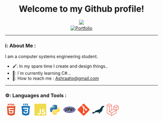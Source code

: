 <h1 align="center">Welcome to my Github profile!</h1>
<div id="header" align="center">
  <img src="https://i.pinimg.com/originals/4f/d0/c0/4fd0c049c173c9beb5a0101a84deb6f9.gif" width="200"/>
</div>
<div id="badges" align="center">
  <a href="https://ashrahx.github.io/Personal-Portfolio/">
    <img src="https://img.shields.io/badge/-PORTFOLIO-blueviolet" alt="Portfolio" width="120" height="30"/>
  </a>
</div>

---

### ℹ️: About Me :
I am a computer systems engineering student.
- 🖌️: In my spare time I create and design things..
- 🌱: I´m currently learning C#...
- 📧: How to reach me : Ashraahx@gmail.com
---

### ⚙: Languages and Tools :
<div display="flex">
    <img src="https://github.com/devicons/devicon/blob/master/icons/html5/html5-plain-wordmark.svg" title="HTML" alt="HTML" width="40" height="40"/>&nbsp;
    <img src="https://github.com/devicons/devicon/blob/master/icons/css3/css3-plain-wordmark.svg" title="CSS" alt="CSS" width="40" height="40"/>&nbsp;
    <img src="https://github.com/devicons/devicon/blob/master/icons/javascript/javascript-plain.svg" title="JS" alt="JS" width="40" height="40"/>&nbsp;
  <img src="https://github.com/devicons/devicon/blob/master/icons/python/python-original.svg" title="Python" alt="Python" width="40" height="40"/>&nbsp;
    <img src="https://github.com/devicons/devicon/blob/master/icons/php/php-original.svg" title="PHP" alt="PHP" width="40" height="40"/>&nbsp;
  <img src="https://github.com/devicons/devicon/blob/master/icons/git/git-original.svg" title="Git" alt="Git" width="40" height="40"/>&nbsp;
<img src="https://github.com/devicons/devicon/blob/master/icons/mariadb/mariadb-original.svg" title="MariaDB" alt="MariaDB" width="40" height="40"/>&nbsp;
  <img src="https://github.com/devicons/devicon/blob/master/icons/laravel/laravel-original.svg" title="Laravel" alt="Laravel" width="40" height="40"/>&nbsp;
</div>
